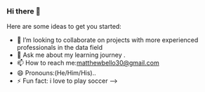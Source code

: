 ### Hi there 👋




Here are some ideas to get you started:

- 👯 I’m looking to collaborate on projects with more experienced professionals in the data field
- 💬 Ask me about my learning journey .
- 📫 How to reach me:matthewbello30@gmail.com
- 😄 Pronouns:(He/Him/His)..
- ⚡ Fun fact: i love to play soccer
-->
